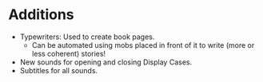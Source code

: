# Additions

- Typewriters: Used to create book pages.
  - Can be automated using mobs placed in front of it to write (more or less coherent) stories!
- New sounds for opening and closing Display Cases.
- Subtitles for all sounds.
